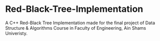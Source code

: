 # Red-Black-Tree-Implementation
A C++ Red-Black Tree Implementation made for the final project of Data Structure & Algorithms Course in Faculty of Engineering, Ain Shams Univeristy.
